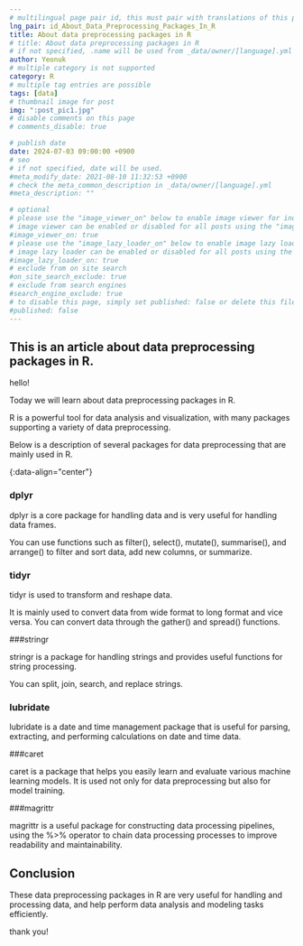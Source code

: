 ```yaml
---
# multilingual page pair id, this must pair with translations of this page. (This name must be unique)
lng_pair: id_About_Data_Preprocessing_Packages_In_R
title: About data preprocessing packages in R
# title: About data preprocessing packages in R
# if not specified, .name will be used from _data/owner/[language].yml
author: Yeonuk
# multiple category is not supported
category: R
# multiple tag entries are possible
tags: [data]
# thumbnail image for post
img: ":post_pic1.jpg"
# disable comments on this page
# comments_disable: true

# publish date
date: 2024-07-03 09:00:00 +0900
# seo
# if not specified, date will be used.
#meta_modify_date: 2021-08-10 11:32:53 +0900
# check the meta_common_description in _data/owner/[language].yml
#meta_description: ""

# optional
# please use the "image_viewer_on" below to enable image viewer for individual pages or posts (_posts/ or [language]/_posts folders).
# image viewer can be enabled or disabled for all posts using the "image_viewer_posts: true" setting in _data/conf/main.yml.
#image_viewer_on: true
# please use the "image_lazy_loader_on" below to enable image lazy loader for individual pages or posts (_posts/ or [language]/_posts folders).
# image lazy loader can be enabled or disabled for all posts using the "image_lazy_loader_posts: true" setting in _data/conf/main.yml.
#image_lazy_loader_on: true
# exclude from on site search
#on_site_search_exclude: true
# exclude from search engines
#search_engine_exclude: true
# to disable this page, simply set published: false or delete this file
#published: false
---
```


<!-- outline-start -->

## This is an article about data preprocessing packages in R.

hello!

Today we will learn about data preprocessing packages in R.

R is a powerful tool for data analysis and visualization, with many packages supporting a variety of data preprocessing.

Below is a description of several packages for data preprocessing that are mainly used in R.

{:data-align="center"}

<!-- outline-end -->

### dplyr

dplyr is a core package for handling data and is very useful for handling data frames.

You can use functions such as filter(), select(), mutate(), summarise(), and arrange() to filter and sort data, add new columns, or summarize.

### tidyr

tidyr is used to transform and reshape data.

It is mainly used to convert data from wide format to long format and vice versa. You can convert data through the gather() and spread() functions.

###stringr

stringr is a package for handling strings and provides useful functions for string processing.

You can split, join, search, and replace strings.

### lubridate

lubridate is a date and time management package that is useful for parsing, extracting, and performing calculations on date and time data.

###caret

caret is a package that helps you easily learn and evaluate various machine learning models. It is used not only for data preprocessing but also for model training.

###magrittr

magrittr is a useful package for constructing data processing pipelines, using the %>% operator to chain data processing processes to improve readability and maintainability.

## Conclusion

These data preprocessing packages in R are very useful for handling and processing data, and help perform data analysis and modeling tasks efficiently.

thank you!
